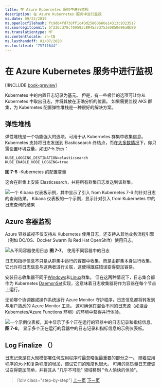 ```yaml
---
title: 在 Azure Kubernetes 服务中进行监视
description: 在 Azure Kubernetes 服务中进行监视
ms.date: 09/23/2019
ms.openlocfilehash: fc9d84fd738ff1c40d25860680e14313c9323517
ms.sourcegitcommit: 5f236cd78cf09593c8945a7d753e0850e96a0b80
ms.translationtype: MT
ms.contentlocale: zh-CN
ms.lasthandoff: 01/07/2020
ms.locfileid: "75711644"
---
```

# <a name="monitoring-in-azure-kubernetes-services"></a>在 Azure Kubernetes 服务中进行监视

[!INCLUDE [book-preview](../../../includes/book-preview.md)]

Kubernetes 中的内置日志记录为基元。 但是，有一些极佳的选项可让你从 Kubernetes 中取出日志，并将其放在正确分析的位置。 如果需要监视 AKS 群集，为 Kubernetes 配置弹性堆栈是一种很好的解决方案。

## <a name="elastic-stack"></a>弹性堆栈

弹性堆栈是一个功能强大的选项，可用于从 Kubernetes 群集中收集信息。 Kubernetes 支持将日志发送到 Elasticsearch 终结点，而在[大多数情况](https://kubernetes.io/docs/tasks/debug-application-cluster/logging-elasticsearch-kibana/)下，你只需设置环境变量，如图7-5 所示：

```kubernetes
KUBE_LOGGING_DESTINATION=elasticsearch
KUBE_ENABLE_NODE_LOGGING=true
```

**图 7-5** -Kubernetes 的配置变量

这会在群集上安装 Elasticsearch，并将所有群集日志发送到该群集。

![一个 Kibana 仪表板示例，其中显示了引入 from Kubernetes **7-6**](./media/kibana-dashboard.png)
的针对日志的查询结果。 Kibana 仪表板的一个示例，显示针对引入 from Kubernetes 中的日志查询的结果

## <a name="azure-container-monitoring"></a>Azure 容器监视

Azure 容器监视不仅支持从 Kubernetes 使用日志，还支持从其他业务流程引擎（例如 DC/OS、Docker Swarm 和 Red Hat OpenShift）使用日志。

![从不同容器使用日志](./media/containers-diagram.png)
**图 7-7**。  使用不同容器中的日志

日志和指标信息不只是从群集中运行的容器中收集，而是由群集本身进行收集。 它允许将日志信息与这两者进行关联，这使得跟踪错误变得更加容易。

安装日志收集器不同于[Windows](https://docs.microsoft.com/azure/azure-monitor/insights/containers#configure-a-log-analytics-windows-agent-for-kubernetes)和[Linux](https://docs.microsoft.com/azure/azure-monitor/insights/containers#configure-a-log-analytics-linux-agent-for-kubernetes)群集。 但在这两种情况下，日志集合都作为 Kubernetes [DaemonSet](https://kubernetes.io/docs/concepts/workloads/controllers/daemonset/)实现，这意味着日志收集器将作为容器在每个节点上运行。

无论哪个协调器或操作系统运行 Azure Monitor 守护程序，日志信息都将转发到与用户熟悉的 Azure Monitor 工具。 这可确保在混合不同的日志源（如混合 Kubernetes/Azure Functions 环境）的环境中获得并行体验。

![一个示例仪表板，其中显示了多个正在运行的容器中的日志记录和指标信息。](./media/containers-dashboard.png)
**图 7-8**。 显示多个正在运行的容器中的日志记录和指标信息的示例仪表板。

## <a name="logfinalize"></a>Log Finalize （）

日志记录是在大规模部署任何应用程序时最忽略但最重要的部分之一。 随着应用程序的大小和复杂程度的增加，调试它们的难度也很大。 可用的高质量日志使调试变得更加简单，并将其从 "几乎不可能" 领域移到 "令人愉快的体验"。

>[!div class="step-by-step"]
>[上一页](logging-with-elastic-stack.md)
>[下一页](azure-monitor.md)
